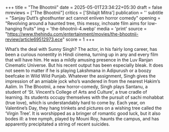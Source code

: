 +++
title = "The Bhootnii"
date = 2025-05-01T23:34:22+05:30
draft = false
mreviews = ["The Bhootnii"]
critics = ['Shilajit Mitra']
publication = ''
subtitle = "Sanjay Dutt’s ghosthunter act cannot enliven horror comedy"
opening = "Revolving around a haunted tree, this messy, inchoate film aims for low-hanging fruits"
img = 'the-bhootnii-4.webp'
media = 'print'
source = "https://www.thehindu.com/entertainment/movies/the-bhootnii-review/article69512973.ece"
score = 1
+++

What’s the deal with Sunny Singh? The actor, in his fairly long career, has been a curious nonentity in Hindi cinema, turning up in any and every film that will have him. He was a mildly amusing presence in the Luv Ranjan Cinematic Universe. But his recent output has been especially bleak. It does not seem to matter if he is playing Lakshmana in Adipurush or a boozy beefcake in Wild Wild Punjab. Whatever the assignment, Singh gives the impression of an amiable jock who’s wandered in from the nearest Hakim’s Aalim. In The Bhootnii, a new horror-comedy, Singh plays Santanu, a student of ‘St. Vincent’s College of Arts and Culture’, a true cradle of learning. Its students occupy themselves with the pursuit of sachi mohabbat (true love), which is understandably hard to come by. Each year, on Valentine’s Day, they hang trinkets and pictures on a wishing tree called the ‘Virgin Tree’. It is worshipped as a bringer of romantic good luck, but it also bodes ill: a tree nymph, played by Mouni Roy, haunts the campus, and has apparently precipitated a string of recent suicides.
